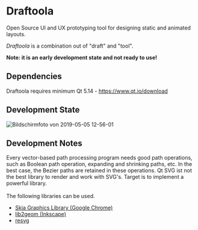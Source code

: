 # Draftoola
Open Source UI and UX prototyping tool for designing static and animated layouts.

*Draftoola* is a combination out of "draft" and "tool".

**Note: it is an early development state and not ready to use!**

## Dependencies
Draftoola requires minimum Qt 5.14 - https://www.qt.io/download


## Development State
![Bildschirmfoto von 2019-05-05 12-56-01](https://user-images.githubusercontent.com/15112256/71785561-5b1dc680-3001-11ea-818f-7623ac3dc898.png)


## Development Notes
Every vector-based path processing program needs good path operations, such as Boolean path operation, expanding and shrinking paths, etc. In the best case, the Bezier paths are retained in these operations. Qt SVG ist not the best library to render and work with SVG's. Target is to implement a powerful library.
\
\
The following libraries can be used.
* [Skia Graphics Library (Google Chrome)](https://skia.org/)
* [lib2geom (Inkscape)](http://lib2geom.sourceforge.net/)
* [resvg](https://github.com/RazrFalcon/resvg)
